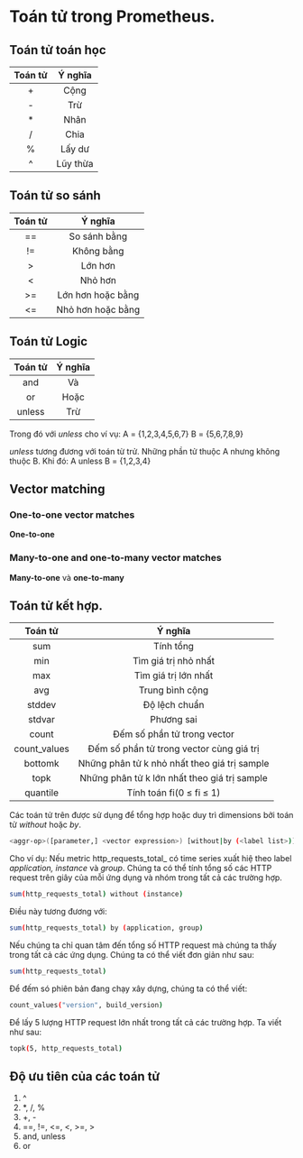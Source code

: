 # Toán tử trong Prometheus.

## Toán tử toán học

| Toán tử |  Ý nghĩa |
|:-------:|:--------:|
|    +    | Cộng     |
|    -    | Trừ      |
|    *    | Nhân     |
|    /    | Chia     |
|    %    | Lấy dư   |
|    ^    | Lũy thừa |

## Toán tử so sánh

| Toán tử |      Ý nghĩa      |
|:-------:|:-----------------:|
|    ==   | So sánh bằng      |
|    !=   | Không bằng        |
|    >    | Lớn hơn           |
|    <    | Nhỏ hơn           |
|    >=   | Lớn hơn hoặc bằng |
|    <=   | Nhỏ hơn hoặc bằng |

## Toán tử Logic

| Toán tử | Ý nghĩa |
|:-------:|:-------:|
|   and   | Và      |
|    or   | Hoặc    |
|  unless | Trừ     |

Trong đó với _unless_ cho ví vụ:
	A = {1,2,3,4,5,6,7}
	B = {5,6,7,8,9}

_unless_ tương đương với toán từ trử. Những phần tử thuộc A nhưng không thuộc B.
Khi đó: A unless B = {1,2,3,4}

## Vector matching

### One-to-one vector matches
**One-to-one**

### Many-to-one and one-to-many vector matches
**Many-to-one** và **one-to-many**


## Toán tử kết hợp.

|    Toán tử   |                    Ý nghĩa                   |
|:------------:|:--------------------------------------------:|
|      sum     | Tính tổng                                    |
|      min     | Tìm giá trị nhỏ nhất                         |
|      max     | Tìm giá trị lớn nhất                         |
|      avg     | Trung bình cộng                              |
|    stddev    | Độ lệch chuẩn                                |
|    stdvar    | Phương sai                                   |
|     count    | Đếm số phần tử trong vector                  |
| count_values | Đếm số phần tử trong vector cùng giá trị     |
|    bottomk   | Những phân tử k nhỏ nhất theo giá trị sample |
|     topk     | Những phân tử k lớn nhất theo giá trị sample |
|   quantile   | Tính toán fi(0 ≤ fi ≤ 1)                     |

Các toán tử trên được sử dụng để tổng hợp hoặc duy trì dimensions bởi toán tử _without_ hoặc _by_.
```sh
<aggr-op>([parameter,] <vector expression>) [without|by (<label list>)]
```
Cho ví dụ:
Nếu metric http_requests_total_ có time series xuất hiệ theo label _application, instance_ và _group_. Chúng ta có thể tính tổng số các HTTP request trên giây của mỗi ứng dụng và nhóm trong tất cả các trường hợp. 
```sh
sum(http_requests_total) without (instance)
```

Điều này tương đương với:
```sh
sum(http_requests_total) by (application, group)
```

Nếu chúng ta chỉ quan tâm đến tổng số HTTP request mà chúng ta thấy trong tất cả các ứng dụng. Chúng ta có thể viết đơn giản như sau:
```sh
sum(http_requests_total)
```

Để đếm só phiên bản đang chạy xây dựng, chúng ta có thể viết:
```sh
count_values("version", build_version)
```

Để lấy 5 lượng HTTP request lớn nhất trong tất cả các trường hợp. Ta viết như sau:
```sh
topk(5, http_requests_total)
```

## Độ ưu tiên của các toán tử
1. ^
2. *, /, %
3. +, -
4. ==, !=, <=, <, >=, >
5. and, unless
6. or
